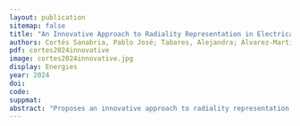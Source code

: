 ```yaml
---
layout: publication
sitemap: false
title: "An Innovative Approach to Radiality Representation in Electrical Distribution System Reconfiguration: Enhanced Efficiency and Computational Performance"
authors: Cortés Sanabria, Pablo José; Tabares, Alejandra; Álvarez-Martínez, David; Noriega Barbosa, Diego Alejandro
pdf: cortes2024innovative
image: cortes2024innovative.jpg
display: Energies
year: 2024
doi: 
code: 
suppmat: 
abstract: "Proposes an innovative approach to radiality representation in electrical distribution system reconfiguration, enhancing efficiency and computational performance."
---
```

